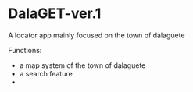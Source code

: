 # DalaGET-ver.1
A locator app mainly focused on the town of dalaguete


Functions: 
- a map system of the town of dalaguete
- a search feature
- 
